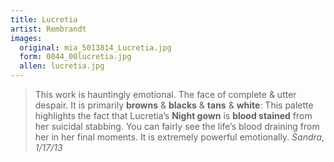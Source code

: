 ```yaml
---
title: Lucretia
artist: Rembrandt
images:
  original: mia_5013814_Lucretia.jpg
  form: 0044_00lucretia.jpg
  allen: lucretia.jpg
---
```


> This work is hauntingly emotional. The face of complete & utter despair.
> It is primarily **browns** & **blacks** & **tans** & **white**: This
> palette highlights the fact that Lucretia’s **Night gown** is **blood
> stained** from her suicidal stabbing. You can fairly see the life’s
> blood draining from her in her final moments. It is extremely powerful
> emotionally.
> <cite>Sandra, 1/17/13</cite>
